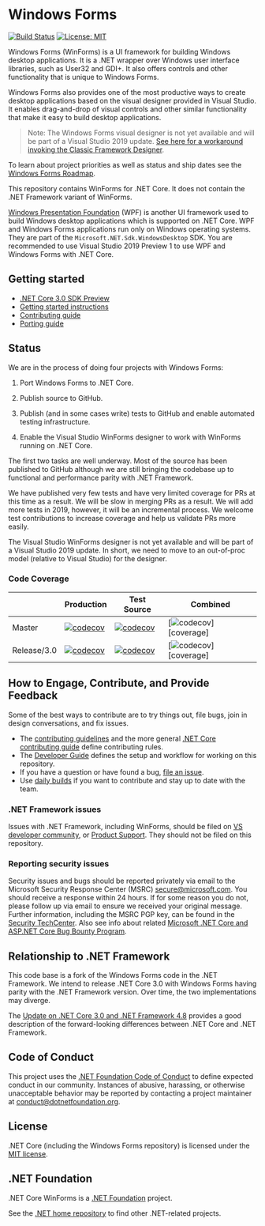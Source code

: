 # Windows Forms

[![Build Status](https://dnceng.visualstudio.com/public/_apis/build/status/dotnet/winforms/dotnet-winforms%20CI)](https://dnceng.visualstudio.com/public/_build/latest?definitionId=267&branch=master)
[![License: MIT](https://img.shields.io/badge/License-MIT-green.svg)](https://github.com/dotnet/winforms/blob/master/LICENSE.TXT)

Windows Forms (WinForms) is a UI framework for building Windows desktop applications. It is a .NET wrapper over Windows user interface libraries, such as User32 and GDI+. It also offers controls and other functionality that is unique to Windows Forms.

Windows Forms also provides one of the most productive ways to create desktop applications based on the visual designer provided in Visual Studio. It enables drag-and-drop of visual controls and other similar functionality that make it easy to build desktop applications.

> Note: The Windows Forms visual designer is not yet available and will be part of a Visual Studio 2019 update. [See here for a workaround invoking the Classic Framework Designer](Documentation/winforms-designer.md).

To learn about project priorities as well as status and ship dates see the [Windows Forms Roadmap](roadmap.md).

This repository contains WinForms for .NET Core. It does not contain the .NET Framework variant of WinForms.

[Windows Presentation Foundation][wpf] (WPF) is another UI framework used to build Windows desktop applications which is supported on .NET Core. WPF and Windows Forms applications  run only on Windows operating systems. They are part of the `Microsoft.NET.Sdk.WindowsDesktop` SDK. You are recommended to use Visual Studio 2019 Preview 1 to use WPF and Windows Forms with .NET Core.

## Getting started

* [.NET Core 3.0 SDK Preview][.net-core-3.0-sdk-preview]
* [Getting started instructions][getting-started]
* [Contributing guide][contributing]
* [Porting guide][porting-guidelines]

## Status

We are in the process of doing four projects with Windows Forms:

1. Port Windows Forms to .NET Core.

1. Publish source to GitHub.

1. Publish (and in some cases write) tests to GitHub and enable automated testing infrastructure.

1. Enable the Visual Studio WinForms designer to work with WinForms running on .NET Core.

The first two tasks are well underway. Most of the source has been published to GitHub although we are still bringing the codebase up to functional and performance parity with .NET Framework.

We have published very few tests and have very limited coverage for PRs at this time as a result. We will be slow in merging PRs as a result. We will add more tests in 2019, however, it will be an incremental process. We welcome test contributions to increase coverage and help us validate PRs more easily.

The Visual Studio WinForms designer is not yet available and will be part of a Visual Studio 2019 update. In short, we need to move to an out-of-proc model (relative to Visual Studio) for the designer.

### Code Coverage

|             	| Production 	                                                                                                    | Test Source 	                                                                                                | Combined 	                                                                                            |
|-------------	|-----------------------------------------------------------------------------------------------------------------	|-------------------------------------------------------------------------------------------------------------	|-----------------------------------------------------------------------------------------------------  |
| Master      	| [![codecov](https://codecov.io/gh/dotnet/winforms/branch/master/graph/badge.svg?flag=production)][coverage]       | [![codecov](https://codecov.io/gh/dotnet/winforms/branch/master/graph/badge.svg?flag=test)][coverage]         | [![codecov](https://codecov.io/gh/dotnet/winforms/branch/master/graph/badge.svg?)][coverage]          |
| Release/3.0 	| [![codecov](https://codecov.io/gh/dotnet/winforms/branch/release%23.0/graph/badge.svg?flag=production)][coverage] | [![codecov](https://codecov.io/gh/dotnet/winforms/branch/release%23.0/graph/badge.svg?flag=test)][coverage]   | [![codecov](https://codecov.io/gh/dotnet/winforms/branch/release%23.0/graph/badge.svg?)][coverage]    |


## How to Engage, Contribute, and Provide Feedback

Some of the best ways to contribute are to try things out, file bugs, join in design conversations, and fix issues.

* The [contributing guidelines][contributing] and the more general [.NET Core contributing guide][corefx-contributing] define contributing rules.
* The [Developer Guide][developing] defines the setup and workflow for working on this repository.
* If you have a question or have found a bug, [file an issue][issue-new].
* Use [daily builds][getting-started] if you want to contribute and stay up to date with the team.

### .NET Framework issues

Issues with .NET Framework, including WinForms, should be filed on [VS developer community][developer-community], or [Product Support][product-support]. They should not be filed on this repository.

### Reporting security issues

Security issues and bugs should be reported privately via email to the Microsoft Security Response Center (MSRC) <secure@microsoft.com>. You should receive a response within 24 hours. If for some reason you do not, please follow up via email to ensure we received your original message. Further information, including the MSRC PGP key, can be found in the [Security TechCenter][faqs-report-an-issue]. Also see info about related [Microsoft .NET Core and ASP.NET Core Bug Bounty Program][bounty-dot-net-core].

## Relationship to .NET Framework

This code base is a fork of the Windows Forms code in the .NET Framework. We intend to release .NET Core 3.0 with Windows Forms having parity with the .NET Framework version. Over time, the two implementations may diverge.

The [Update on .NET Core 3.0 and .NET Framework 4.8][update-on-net-core-3-0-and-net-framework-4-8] provides a good description of the forward-looking differences between .NET Core and .NET Framework.

## Code of Conduct

This project uses the [.NET Foundation Code of Conduct][dotnet-code-of-conduct] to define expected conduct in our community. Instances of abusive, harassing, or otherwise unacceptable behavior may be reported by contacting a project maintainer at conduct@dotnetfoundation.org.

## License

.NET Core (including the Windows Forms repository) is licensed under the [MIT license](LICENSE.TXT).

## .NET Foundation

.NET Core WinForms is a [.NET Foundation][.net-foundation] project.

See the [.NET home repository][dotnet-home] to find other .NET-related projects.

[getting-started]: Documentation/getting-started.md
[contributing]: Documentation/contributing.md
[porting-guidelines]: Documentation/porting-guidelines.md
[developing]: Documentation/developer-guide.md

[coverage]: https://codecov.io/gh/dotnet/winforms
[wpf]: https://github.com/dotnet/wpf
[.net-core-3.0-sdk-preview]: https://dotnet.microsoft.com/download/dotnet-core/3.0
[corefx-contributing]: https://github.com/dotnet/corefx/blob/master/Documentation/project-docs/contributing.md
[issue-new]: https://github.com/dotnet/winforms/issues/new
[developer-community]: https://developercommunity.visualstudio.com/spaces/61/index.html
[product-support]: https://support.microsoft.com/en-us/contactus?ws=support
[faqs-report-an-issue]: https://www.microsoft.com/msrc/faqs-report-an-issue
[bounty-dot-net-core]: https://www.microsoft.com/msrc/bounty-dot-net-core
[update-on-net-core-3-0-and-net-framework-4-8]: https://blogs.msdn.microsoft.com/dotnet/2018/10/04/update-on-net-core-3-0-and-net-framework-4-8/
[dotnet-code-of-conduct]: https://dotnetfoundation.org/code-of-conduct
[.net-foundation]: https://www.dotnetfoundation.org/projects
[dotnet-home]: https://github.com/Microsoft/dotnet
